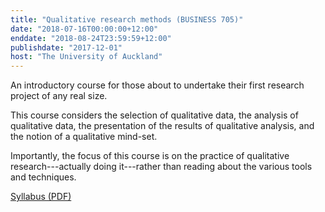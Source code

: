```yaml
---
title: "Qualitative research methods (BUSINESS 705)"
date: "2018-07-16T00:00:00+12:00"
enddate: "2018-08-24T23:59:59+12:00"
publishdate: "2017-12-01"
host: "The University of Auckland"
---
```

An introductory course for those about to undertake their first research project of any real size.
<!--more-->

This course considers the selection of qualitative data, the analysis of qualitative data, the presentation of the results of qualitative analysis, and the notion of a qualitative mind-set.

Importantly, the focus of this course is on the practice of qualitative research---actually doing it---rather than reading about the various tools and techniques.

[Syllabus (PDF)](/files/teaching/business705-2017.pdf)
